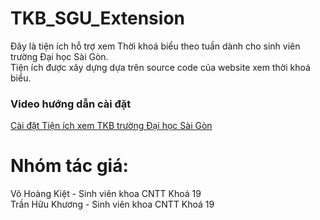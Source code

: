 # TKB_SGU_Extension

Đây là tiện ích hỗ trợ xem Thời khoá biểu theo tuần dành cho sinh viên trường Đại học Sài Gòn. <br />
Tiện ích được xây dựng dựa trên source code của website xem thời khoá biểu.

### Video hướng dẫn cài đặt
<a href="https://youtu.be/80edcOEojDQ">Cài đặt Tiện ích xem TKB trường Đại học Sài Gòn</a>
# Nhóm tác giá:

Võ Hoàng Kiệt - Sinh viên khoa CNTT Khoá 19 <br />
Trần Hữu Khương - Sinh viên khoa CNTT Khoá 19
